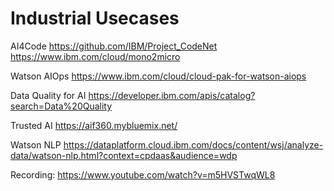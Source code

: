 # Industrial Usecases

AI4Code
https://github.com/IBM/Project_CodeNet
https://www.ibm.com/cloud/mono2micro

Watson AIOps
https://www.ibm.com/cloud/cloud-pak-for-watson-aiops

Data Quality for AI
https://developer.ibm.com/apis/catalog?search=Data%20Quality

Trusted AI
https://aif360.mybluemix.net/

Watson NLP
https://dataplatform.cloud.ibm.com/docs/content/wsj/analyze-data/watson-nlp.html?context=cpdaas&audience=wdp

Recording: https://www.youtube.com/watch?v=m5HVSTwqWL8

